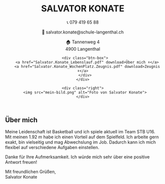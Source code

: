 <!DOCTYPE html>
<html lang="de">
<head>
  <meta charset="UTF-8">
  <meta name="viewport" content="width=device-width, initial-scale=1.0">
  <title>Bewerbung - Salvator Konate</title>
  <link rel="stylesheet" href="styles.css">
</head>
<body>
  <header class="hero">
    <div class="left">
      <h1>SALVATOR KONATE</h1>
      <p>📞 079 419 65 88</p>
      <p>📧 salvator.konate@schule-langenthal.ch</p>
      <p>🏠 Tannenweg 4<br>4900 Langenthal</p>

      <div class="btn-box">
        <a href="Salvator.Konate_Lebenslauf.pdf" download>Über mich ⬇️</a>
        <a href="Salvator.Konate_WochenPlatz.Zeugnis.pdf" download>Zeugnis ⬇️</a>
      </div>
    </div>

    <div class="right">
      <img src="mein-bild.png" alt="Foto von Salvator Konate">
    </div>
  </header>

  <main>
    <section class="about">
      <h2>Über mich</h2>
      <p>Meine Leidenschaft ist Basketball und ich spiele aktuell im Team STB U16. Mit meinen 1.92 m habe ich einen Vorteil auf dem Spielfeld. Ich arbeite gern exakt, bin vielseitig und mag Abwechslung im Job. Dadurch kann ich mich flexibel auf verschiedene Aufgaben einstellen.</p>
      <p>Danke für Ihre Aufmerksamkeit. Ich würde mich sehr über eine positive Antwort freuen!</p>
      <p>Mit freundlichen Grüßen,<br>Salvator Konate</p>
    </section>
  </main>
</body>
</html>
